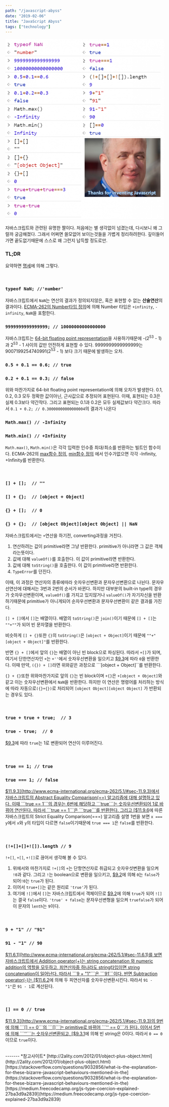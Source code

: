 ```yaml
---
path: "/javascript-abyss"
date: "2019-02-06"
title: "JavaScript Abyss"
tags: ["technology"]
---
```


![절망](../images/javascript-abyss/js-inventing.png)

자바스크립트와 관련된 유명한 짤이다. 처음에는 별 생각없이 넘겼는데, 다시보니 왜 그럴까 궁금해졌다. 그래서 어쩌면 쓸모없어 보이는것들을 가볍게 정리하려한다. 깊이들어가면 끝도없기때문에 스스로 왜 그런지 납득할 정도로만.

### TL;DR
요약하면 [명세](http://www.ecma-international.org/ecma-262/5.1/)에 의해 그렇다. 

</br>

### ```typeof NaN; //'number'```

자바스크립트에서 ```NaN```는 연산의 결과가 정의되지않은, 혹은 표현할 수 없는 **산술연산**의 결과이다. [ECMA-262의 Number타입 정의](http://www.ecma-international.org/ecma-262/9.0/index.html#sec-terms-and-definitions-number-type)에 의해 Number 타입은 ```+infinity```, ```-infinity```, ```NaN```을 포함한다.
</br>

### ```9999999999999999; // 10000000000000000 ```

자바스크립트는 [64-bit floating point representation](https://en.wikipedia.org/wiki/IEEE_754)을 사용하기때문에 -(2<sup>53</sup> - 1)과 2<sup>53</sup> - 1 사이의 값만 안전하게 표현할 수 있다. 9999999999999999는  9007199254740991(2<sup>53</sup> - 1) 보다 크기 때문에 발생하는 오차.
</br>
### ```0.5 + 0.1 == 0.6; // true```
### ```0.2 + 0.1 == 0.3; // false```

위와 마찬가지로 64-bit floating point representation에 의해 오차가 발생한다.
0.1, 0.2, 0.3 모두 정확한 값이아닌, 근사값으로 추정되어 표현된다. 이때, 표현되는 0.3은 실제 0.3보다 약간작다. 그리고 표현되는 0.1과 0.2은 모두 실제값보다 약간크다. 따라서 ```0.1 + 0.2; // 0.30000000000000004```의 결과가 나온다 
</br>

### ```Math.max() // -Infinity```
### ```Math.min() // +Infinity```

```Math.max()```, ```Math.min()```은 각각 입력한 인수중 최대/최소를 반환하는 빌트인 함수이다. ECMA-262의 [max함수 정의](http://www.ecma-international.org/ecma-262/5.1/#sec-15.8.2.11), [min함수 정의](http://www.ecma-international.org/ecma-262/5.1/#sec-15.8.2.12) 에서 인수가없으면 각각 -Infinity, +Infinity를 반환한다.

</br>

### ```[] + [];  // ""```
### ```[] + {};  // [object + Object]```
### ```{} + [];  // 0```
### ```{} + {};  // [object Object][object Object] || NaN```

자바스크립트에서는 ```+```연산을 하기전, converting과정을 거친다.
1. 연산하려는 값이 primitive라면 그냥 반환한다. primitive가 아니라면 그 값은 객체라는뜻이다.
2. 값에 대해 ```valueOf()```를 호출한다. 이 값이 primitive라면 반환한다.
3. 값에 대해 ```toString()```을 호출한다. 이 값이 primitive라면 반환한다.
4. ```TypeError```를 던진다.

이때, 이 과정은 연산자의 종류에따라 숫자우선변환과 문자우선변환으로 나뉜다. 문자우선연산에 대해서는 3번과 2번의 순서가 바뀐다. 하지만 대부분의 built-in type의 경우가 숫자우선변환이며, ```valueOf()```를 가지고 있지않거나 ```valueOf()```가 자기자신을 반환하기때문에 primitive가 아니게되어 순자우선변환과 문자우선변환이 같은 결과를 가진다.

```[] + []```에서 ```[]```는 배열이다. 배열의 ```toString()```은 ```join()```이기 때문에 ```[] + []```는 ```""+""```가 되어 빈 문자열을 반환한다.

비슷하게 ```[] + {}```또한 ```{}```의 ```toString()```은  ```[object + Object]```이기 때문에  ```""+"[object + Object]"```를 반환한다.

반면 ```{} + []```에서 앞의 ```{}```는 배열이 아닌 빈 block으로 파싱된다. 따라서 ```+[]```가 되며, 여기서 단한연산자인 ```+```는 ```+''```에서 숫자우선변환을 일으키고 [$9.3](http://www.ecma-international.org/ecma-262/5.1/#sec-9.3)에 따라 ```0```을 반환한다. 이때 만약, ```({}) + []```라면 위와같은 과정으로 ```[object + Object]``를 반환한다.

```{} + {}```또한 위와마찬가지로 앞의 ```{}```는 빈 block이며 ```+{}```은 ```+[object + Object]```와 같고 이는 숫자우선변환에서 ```NaN```을 반환한다. 하지만 이 연산은 명령어를 처리하는 방식에 따라 자동으로```({}+{})```로 처리되어 ```[object Object][object Object]``` 가 반환되는 경우도 있다.

</br>

### ```true + true + true;  // 3```
### ```true - true;  // 0```

[$9.3](http://www.ecma-international.org/ecma-262/5.1/#sec-9.3)에 따라 ```true```는 1로 변환되어 연산이 이루어진다.

</br>

### ```true == 1; // true```
### ```true === 1; // false```
[$11.9.3](http://www.ecma-international.org/ecma-262/5.1/#sec-11.9.3)에서 자바스크립트의 Abstract Equality Comparison(==) 알고리즘에 대해 설명하고 있다. 이때 ```true == 1```의 경우는 6번에 해당하고 ```true```는 숫자우선변환되어 1로 바뀌어 연산된다. 따라서 ```true == 1```은 ```true```를 반환한다. 그리고 [$11.9.6](http://www.ecma-international.org/ecma-262/5.1/#sec-11.9.6)에 따른 자바스크립트의 Strict Equality Comparison(===) 알고리즘 설명 1번을 보면 ```x === y```에서 ```x```와 ```y```의 타입이 다르면 ```false```이기때문에 ```true === 1```은 ```false```를 반환한다.

</br>

### ```(!+[]+[]+![]).length // 9```
```!+[]```, ```+[]```, ```+![]```로 끊어서 생각해 볼 수 있다.
1. 위에서와 마찬가지로 ```!+[]```의 ```+```는 단항연산자로 취급되고 숫자우섯변환을 일으켜 ```!0```과 같다. 그리고 ```!```는 boolean으로 변환을 일으키고, [$9.2](http://www.ecma-international.org/ecma-262/5.1/#sec-9.2)에 의해 ```0```는 ```false```가 되어```!0```는 ```true```가 된다.
2. 이어서 ```true+[]```는 같은 원리로 ```'true'```가 된다.
3. 여기에 ```![]```에서 ```[]```는 자바스크립트에서 객체이므로 [$9.2](http://www.ecma-international.org/ecma-262/5.1/#sec-9.2)에 의해 ```true```가 되어 ```![]```는 결국 ```false```이다. ```'true' + false```는 문자우선변형을 일으켜 ```truefalse```가 되어 이 문자의 ```lenth```는 ```9```이다.

</br>

### ```9 + "1" // "91"```
### ```91 - "1" // 90```
[$11.6.1](http://www.ecma-international.org/ecma-262/5.1/#sec-11.6.1)를 보면 자바스크립트에서 Addition operator(+)는 string concatenation 와 numeric addition의 역할을 모두하고, 피연산자중 하나라도 string타입이면 string concatenation이 일어난다. 따라서 ```9 + "1"```은 ```91```이다.
반면 Subtraction operator(-)는 [$11.6.2](http://www.ecma-international.org/ecma-262/5.1/#sec-11.6.1)에 의해 두 피연산자를 숫자우선변환시킨다. 따라서 ```91 - "1"```은 ```91 - 1```로 계산된다.

</br>

### ```[] == 0 // true```
[$11.9.3](http://www.ecma-international.org/ecma-262/5.1/#sec-11.9.3)의 9번에 의해 ```[] == 0```의 ```[]```는 primitive로 바뀌어 ```'' == 0```가 된다. 이어서 5번에 의해 ```''```는 숫자우선변환되고, [$9.3.1](http://www.ecma-international.org/ecma-262/5.1/#sec-9.3.1)에 의해 빈 string은 0이다. 따라서 ```0 == 0```이므로 ```true```이다.

</br>
-------
*참고사이트*
[http://2ality.com/2012/01/object-plus-object.html](http://2ality.com/2012/01/object-plus-object.html)
[https://stackoverflow.com/questions/9032856/what-is-the-explanation-for-these-bizarre-javascript-behaviours-mentioned-in-the](https://stackoverflow.com/questions/9032856/what-is-the-explanation-for-these-bizarre-javascript-behaviours-mentioned-in-the)
[https://medium.freecodecamp.org/js-type-coercion-explained-27ba3d9a2839](https://medium.freecodecamp.org/js-type-coercion-explained-27ba3d9a2839)